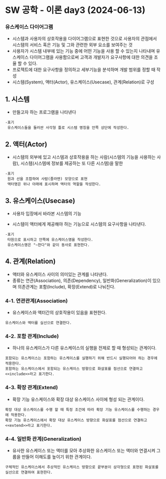 # SW 공학 - 이론 day3 (2024-06-13)

### 유스케이스 다이어그램
* 시스템과 사용자의 상호작용을 다이어그램으로 표현한 것으로 사용자의 관점에서 시스템의 서비스 혹은 기능 및 그와 관련한 외부 요소를 보여주는 것
* 사용자가 시스템 내부에 있는 기능 중에 어떤 기능을 사용 할 수 있는지 나타내며 유스케이스 다이어그램을 사용함으로써 고객과 개발자가 요구사항에 대한 의견을 조율 할 수 있다.
* 프로젝트에 대한 요구사항을 정의하고 세부기능을 분석하며 개발 범위를 정할 때 작성
* 시스템(System), 액터(Actor), 유스케이스(Usecase), 관계(Relation)로 구성

## 1. 시스템
* 만들고자 하는 프로그램을 나타낸다

```
-표기
 유스케이스들을 둘러싼 사각형 틀로 시스템 명칭을 안쪽 상단에 작성한다.
```

## 2. 액터(Actor)
* 시스템의 외부에 있고 시스템과 상호작용을 하는 사람(시스템의 기능을 사용하는 사람), 시스템(시스템에 정보를 제공하는 또 다른 시스템)을 말한

```
-표기
 원과 선을 조합하여 사람(졸라맨) 모양으로 표현
 액터명은 위나 아래에 표시하며 액터의 역할을 작성한다.
```

## 3. 유스케이스(Usecase)

* 사용자 입장에서 바라본 시스템의 기능

* 시스템이 액터에게 제공해야 하는 기능으로 시스템의 요구사항을 나타낸다.
```
-표기
 타원으로 표시하고 안쪽에 유스케이스명을 작성한다.
 유스케이스명은 "~한다"와 같이 동사로 표현한다.
```

## 4. 관계(Relation)
* 액터와 유스케이스 사이의 의미있는 관계를 나타낸다.
* 종류는 연관(Association), 의존(Dependency), 일반화(Generalization)이 있으며 의존관계는 포함(Include), 확장(Extend)로 나눠진다.

### 4-1. 연관관계(Association)
* 유스케이스와 액터간의 상호작용이 있음을 표현한다.
  
```
유스케이스와 액터를 실선으로 연결한다.
```

### 4-2. 포함 관계(Include)
* 하나의 유스케이스가 다른 유스케이스의 실행을 전제로 할 때 형성되는 관계이다.

```
포함되는 유스케이스는 포함하는 유스케이스를 실행하기 위해 반드시 실행되어야 하는 경우에 적용한다.
포함하는 유스케이스에서 포함되는 유스케이스 방향으로 화살표를 점선으로 연결하고 <<include>>라고 표기한다.
```

### 4-3. 확장 관계(Extend)
* 확장 기능 유스케이스와 확장 대상 유스케이스 사이에 형성 되는 관계이다.

```
확장 대상 유스케이스를 수행 할 때 특정 조건에 따라 확장 기능 유스케이스를 수행하는 경우에 적용한다.
확장 기능 유스케이스에서 확장 대상 유스케이스 방향으로 화살표를 점선으로 연결하고 <<extend>>라고 표기한다.
```

### 4-4. 일반화 관계(Generalization)
* 유사한 유스케이스 또는 액터를 모아 추상화한 유스케이스 또는 액터와 연결시켜 그룹을 만들어 이해도를 높이기 위한 관계이다.

```
구체적인 유스케이스에서 추상적인 유스케이스 방향으로 끝부분이 삼각형으로 표현된 화살표를 실선으로 연결하여 표현한다.
```
